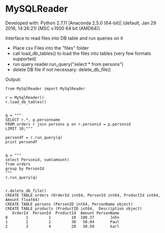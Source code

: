 MySQLReader
===================
Developed with:
Python 2.7.11 |Anaconda 2.5.0 (64-bit)| (default, Jan 29 2016, 14:26:21) [MSC v.1500 64 bit (AMD64)]


Interface to read files into DB table and run queries on it


* Place csv Files into the "files" folder
* call load_db_tables() to load the files into tables (very few formats supported)
* run query reader.run_query("select * from persons")
* delete DB file if not necessary: delete_db_file()


Output:

```
from MySqlReader import MySqlReader 

r = MySqlReader()
r.load_db_tables()


q = """
SELECT r.*, p.personname
FROM orders r join persons p on r.personid = p.personid
LIMIT 10;"""

persondf = r.run_query(q)
print persondf 


q = """
select Personid, sum(amount)
from orders
group by PersonId
"""
r.run_query(q)


r.delete_db_file()
CREATE TABLE orders (OrderId int64, PersonId int64, ProductId int64, Amount float64)
CREATE TABLE persons (PersonID int64, PersonName object)
CREATE TABLE products (ProductID int64,  Description object)
   OrderId  PersonId  ProductId  Amount PersonName
0        1         1         10  100.37       John
1        2         2         30   50.04       Paul
2        3         4         20   30.50       karl
```